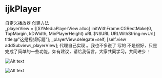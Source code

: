 # ijkPlayer

自定义播放器   创建方法   
    _playerView = [[SYMediaPlayerView alloc] initWithFrame:CGRectMake(0, TopMargin, kDWidth, MinPlayerHeight) uRL:[NSURL URLWithString:mvUrl] title:@"这是视频标题"];
    _playerView.delegate=self;
    [self.view addSubview:_playerView];
    代理自己实现 。我也不多说了
   写的 不是很好，只是完成了简单的一些功能。如有建议，请给我留言。大家共同学习，共同进步！
   
   
![Alt text](https://github.com/Wang454431208/ijkPlayer/blob/master/ijkPlayer自定义/9E1581A2-32E8-4692-92C0-FFF8BC1A3A73.png)

![Alt text](https://github.com/Wang454431208/ijkPlayer/blob/master/ijkPlayer自定义/EF7F5C8A-F7D2-4BF5-95D5-FD1B25BFBA80.png)
